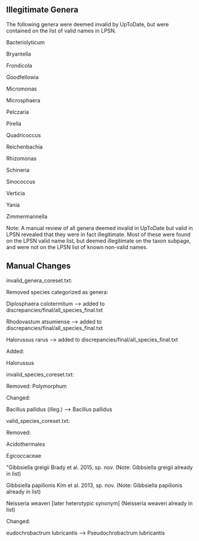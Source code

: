## Illegitimate Genera

The following genera were deemed invalid by UpToDate, but were contained on the list of valid names in LPSN.

Bacteriolyticum

Bryantella

Frondicola

Goodfellowia

Micromonas

Microsphaera

Pelczaria

Pirella

Quadricoccus

Reichenbachia

Rhizomonas

Schineria

Sinococcus

Verticia

Yania

Zimmermannella

Note: A manual review of all genera deemed invalid in UpToDate but valid in LPSN revealed that they were in fact illegitimate. Most of these were found on the LPSN valid name list, but deemed illegitimate on the taxon subpage, and were not on the LPSN list of known non-valid names.


## Manual Changes

invalid_genera_coreset.txt:

Removed species categorized as genera:

Diplosphaera colotermitum --> added to discrepancies/final/all_species_final.txt

Rhodovastum atsumiense --> added to discrepancies/final/all_species_final.txt

Halorussus rarus --> added to discrepancies/final/all_species_final.txt

Added:

Halorussus

invalid_species_coreset.txt:

Removed: Polymorphum

Changed: 

Bacillus pallidus (illeg.) --> Bacillus pallidus

valid_species_coreset.txt:

Removed:

Acidothermales

Egicoccaceae

"Gibbsiella greigii Brady et al. 2015, sp. nov. (Note: Gibbsiella greigii already in list)

Gibbsiella papilionis Kim et al. 2013, sp. nov. (Note: Gibbsiella papilionis already in list)

Neisseria weaveri \[later heterotypic synonym\] (Neisseria weaveri already in list)

Changed:

eudochrobactrum lubricantis --> Pseudochrobactrum lubricantis
